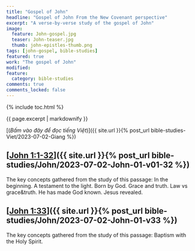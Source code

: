 ```yaml
---
title: "Gospel of John"
headline: "Gospel of John From the New Covenant perspective"
excerpt: "A verse-by-verse study of the gospel of John"
image: 
  feature: John-gospel.jpg
  teaser: John-teaser.jpg
  thumb: john-epistles-thumb.png
tags: [john-gospel, bible-studies]
featured: true
work: "The gospel of John"
modified:
feature:
  category: bible-studies
comments: true
comments_locked: false
---
```


{% include toc.html %}

{{ page.excerpt | markdownify }}

[(<em>Bấm vào đây để đọc tiếng Việt</em>)]({{ site.url }}{% post_url bible-studies-Viet/2023-07-02-Giang %})



##  [<u>John 1:1-32</u>]({{ site.url }}{% post_url bible-studies/John/2023-07-02-John-01-v01-32 %})

The key concepts gathered from the study of this passage: In the beginning. A testament to the light. Born by God. Grace and truth. Law vs grace&truth. He has made God known. Jesus revealed.

##  [<u>John 1:33</u>]({{ site.url }}{% post_url bible-studies/John/2023-07-02-John-01-v33 %})

The key concepts gathered from the study of this passage: Baptism with the Holy Spirit.


